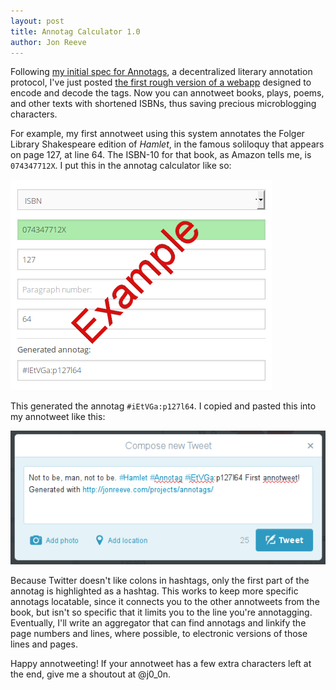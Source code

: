 ```yaml
---
layout: post
title: Annotag Calculator 1.0
author: Jon Reeve
---
```


Following [my initial spec for Annotags](/projects/annotags/about.html), a decentralized literary annotation protocol, I've just posted [the first rough version of a webapp](/projects/annotags/) designed to encode and decode the tags. Now you can annotweet books, plays, poems, and other texts with shortened ISBNs, thus saving precious microblogging characters.

For example, my first annotweet using this system annotates the Folger Library Shakespeare edition of *Hamlet*, in the famous soliloquy that appears on page 127, at line 64. The ISBN-10 for that book, as Amazon tells me, is `074347712X`. I put this in the annotag calculator like so:

![Annotag Calculator](/images/annotags/annotag-calc.png)

This generated the annotag `#iEtVGa:p127l64`. I copied and pasted this into my annotweet like this:

![Annotweet](/images/annotags/first-annotweet.png)

Because Twitter doesn't like colons in hashtags, only the first part of the annotag is highlighted as a hashtag. This works to keep more specific annotags locatable, since it connects you to the other annotweets from the book, but isn't so specific that it limits you to the line you're annotagging. Eventually, I'll write an aggregator that can find annotags and linkify the page numbers and lines, where possible, to electronic versions of those lines and pages.

Happy annotweeting! If your annotweet has a few extra characters left at the end, give me a shoutout at @j0_0n.
